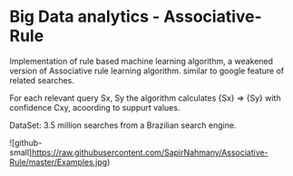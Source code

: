 # Big Data analytics - Associative-Rule

Implementation of rule based machine learning algorithm, a weakened version of Associative rule learning algorithm.
similar to google feature of related searches.

For each relevant query Sx, Sy the algorithm calculates {Sx} => {Sy} with confidence Cxy, acoording to suppurt values.

DataSet: 3.5 million searches from a Brazilian search engine.

![github-small]https://raw.githubusercontent.com/SapirNahmany/Associative-Rule/master/Examples.jpg)

